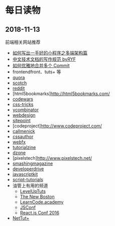 # 每日读物

## 2018-11-13

前端相关网站推荐

- [如何写出一手好的小程序之多端架构篇][1]
- [中文技术文档的写作规范 byRYF][2]
- [如何优雅地合并多个 Commit][3]
- frontendfront、tuts+ 等
- [quora](https://www.quora.com/topic/JavaScript-programming-language)
- [scotch](https://scotch.io/)
- [reddit](https://www.reddit.com/r/javascript)
- [html5bookmarks]http://html5bookmarks.com/
- [codewars](https://www.codewars.com/)
- [css-tricks](https://css-tricks.com/)
- [ycombinator](https://news.ycombinator.com/)
- [webdesign](https://webdesign.tutsplus.com/)
- [sitepoint](https://www.sitepoint.com/)
- [codeproject]http://www.codeproject.com/
- [callmenick](https://callmenick.com/)
- [cssauthor](https://cssauthor.com/)
- [webfx](https://www.webfx.com/blog/web-design/)
- [tutorialzine](https://tutorialzine.com/)
- [dzone](https://dzone.com/links)
- [pixelstech]http://www.pixelstech.net/
- [smashingmagazine](https://www.smashingmagazine.com/)
- [developerdrive](http://www.developerdrive.com)
- [javascriptkit](http://www.javascriptkit.com/)
- [script-tutorials](http://www.script-tutorials.com/)
- 油管上有用的频道
  - [LevelUpTuts](https://www.youtube.com/user/LevelUpTuts/playlists)
  - [The New Boston](https://www.youtube.com/channel/UCJbPGzawDH1njbqV-D5HqKw)
  - [LearnCode.academy](https://www.youtube.com/channel/UCVTlvUkGslCV_h-nSAId8Sw)
  - [JSConf](https://www.youtube.com/channel/UCzoVCacndDCfGDf41P-z0iA)
  - [React.js Conf 2016](https://www.youtube.com/playlistlist=PLb0IAmt7-GS0M8Q95RIc2lOM6nc77q1IY)
- [NetTut+](http://net.tutsplus.com/)

[1]: https://mp.weixin.qq.com/s/K5HT_Balcsq7B0IT5jtDBw
[2]: https://github.com/ruanyf/document-style-guide
[3]: https://github.com/Jisuanke/tech-exp/issues/13
